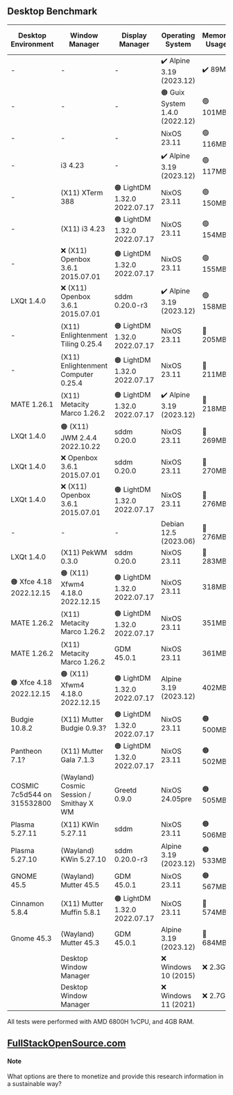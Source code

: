 ## Desktop Benchmark

|Desktop Environment        |Window Manager                         |Display Manager             |Operating System        |Memory Usage|Processor Usage    |Size on Disk|Reboot Time  |
|---------------------------|---------------------------------------|----------------------------|------------------------|------------|-------------------|------------|-------------|
|-                          |-                                      |-                           |✔️ Alpine 3.19 (2023.12)|✔️ 89MB     |✔️ 0.00, 0.00, 0.00|✔️ 342M     |11 Seconds   |
|-                          |-                                      |-                           |🟠 Guix System 1.4.0 (2022.12)|🟢 101MB    |✔️ 0.00, 0.00, 0.00|🟢 1.5G     |🟠 13 Seconds|
|-                          |-                                      |-                           |NixOS 23.11             |🟢 116MB    |✔️ 0.00, 0.00, 0.00|🔵 2.3G     |✔️ 6 Seconds |
|-                          |i3 4.23                                |-                           |✔️ Alpine 3.19 (2023.12)|🟢 117MB    |✔️ 0.00, 0.00, 0.00|✔️ 569M     |🟠 14 Seconds|
|-                          |(X11) XTerm 388                        |🟠 LightDM 1.32.0 2022.07.17|NixOS 23.11             |🟢 150MB    |✔️ 0.00, 0.00, 0.00|4.2G        |✔️ 6 Seconds |
|-                          |(X11) i3 4.23                          |🟠 LightDM 1.32.0 2022.07.17|NixOS 23.11             |🟢 154MB    |✔️ 0.00, 0.00, 0.00|4.2G        |✔️ 6 Seconds |
|-                          |❌ (X11) Openbox 3.6.1 2015.07.01       |🟠 LightDM 1.32.0 2022.07.17|NixOS 23.11             |🟢 155MB    |🔵 0.07, 0.02, 0.00|🔵 3.2G     |🟢 8 Seconds |
|LXQt 1.4.0                 |❌ (X11) Openbox 3.6.1 2015.07.01       |sddm 0.20.0-r3              |✔️ Alpine 3.19 (2023.12)|🟢 158MB    |✔️ 0.00, 0.00, 0.00|✔️ 801M     |10 Seconds   |
|-                          |(X11) Enlightenment Tiling 0.25.4      |🟠 LightDM 1.32.0 2022.07.17|NixOS 23.11             |🔵 205MB    |🔵 0.07, 0.02, 0.00|5.4G        |🟢 8 Seconds |
|-                          |(X11) Enlightenment Computer 0.25.4    |🟠 LightDM 1.32.0 2022.07.17|NixOS 23.11             |🔵 211MB    |0.13, 0.03, 0.01   |5.4G        |🔵 9 Seconds |
|MATE 1.26.1                |(X11) Metacity Marco 1.26.2            |🟠 LightDM 1.32.0 2022.07.17|✔️ Alpine 3.19 (2023.12)|🔵 218MB    |✔️ 0.00, 0.00, 0.00|🟢 1.3G     |🟠 14 Seconds|
|LXQt 1.4.0                 |🟠 (X11) JWM 2.4.4 2022.10.22          |sddm 0.20.0                 |NixOS 23.11             |🔵 269MB    |0.20, 0.05, 0.02   |5.3G        |🔵 9 Seconds |
|LXQt 1.4.0                 |❌ Openbox 3.6.1 2015.07.01             |sddm 0.20.0                 |NixOS 23.11             |🔵 270MB    |🔵 0.07, 0.02, 0.00|5.2G        |11 Seconds   |
|LXQt 1.4.0                 |❌ (X11) Openbox 3.6.1 2015.07.01       |🟠 LightDM 1.32.0 2022.07.17|NixOS 23.11             |🔵 276MB    |🔵 0.07, 0.02, 0.00|5.2G        |10 Seconds   |
|-                          |-                                      |-                           |Debian 12.5 (2023.06)   |🔵 276MB    |✔️ 0.00, 0.00, 0.00|🟢 1.7G     |✔️ 5 Seconds |
|LXQt 1.4.0                 |(X11) PekWM 0.3.0                      |sddm 0.20.0                 |NixOS 23.11             |🔵 283MB    |0.27, 0.06, 0.02   |5.3G        |🔵 9 Seconds |
|🟠 Xfce 4.18 2022.12.15    |🟠 (X11) Xfwm4 4.18.0 2022.12.15       |🟠 LightDM 1.32.0 2022.07.17|NixOS 23.11             |318MB       |🔵 0.07, 0.02, 0.00|5.0G        |10 Seconds   |
|MATE 1.26.2                |(X11) Metacity Marco 1.26.2            |🟠 LightDM 1.32.0 2022.07.17|NixOS 23.11             |351MB       |0.13, 0.03, 0.01   |5.7G        |10 Seconds   |
|MATE 1.26.2                |(X11) Metacity Marco 1.26.2            |GDM 45.0.1                  |NixOS 23.11             |361MB       |0.20, 0.05, 0.02   |🟠 6.3G     |10 Seconds   |
|🟠 Xfce 4.18 2022.12.15    |🟠 (X11) Xfwm4 4.18.0 2022.12.15       |🟠 LightDM 1.32.0 2022.07.17|Alpine 3.19 (2023.12)   |402MB       |✔️ 0.00, 0.00, 0.00|🟢 1.2G     |11 Seconds   |
|Budgie 10.8.2              |(X11) Mutter Budgie 0.9.3?             |🟠 LightDM 1.32.0 2022.07.17|NixOS 23.11             |🟠 500MB    |🟠 0.34, 0.08, 0.03|🟠 6.3G     |11 Seconds   |
|Pantheon 7.1?              |(X11) Mutter Gala 7.1.3                |🟠 LightDM 1.32.0 2022.07.17|NixOS 23.11             |🟠 502MB    |🟠 0.36, 0.08, 0.03|6.0G        |🟠 14 Seconds|
|COSMIC 7c5d544 on 315532800|(Wayland) Cosmic Session / Smithay X WM|Greetd 0.9.0                |NixOS 24.05pre          |🟠 505MB    |🟠 0.39, 0.10, 0.03|🔵 3.9G     |11 Seconds   |
|Plasma 5.27.11             |(X11) KWin 5.27.11                     |sddm                        |NixOS 23.11             |🟠 506MB    |🔴 2.02, 0.51, 0.17|🟠 6.8G     |🔴 24 Seconds|
|Plasma 5.27.10             |(Wayland) KWin 5.27.10                 |sddm 0.20.0-r3              |Alpine 3.19 (2023.12)   |🟠 533MB    |🔴 1.28, 0.30, 0.10|🔵 2.2GB    |🟠 17 Seconds|
|GNOME 45.5                 |(Wayland) Mutter 45.5                  |GDM 45.0.1                  |NixOS 23.11             |🟠 567MB    |0.21, 0.05, 0.02   |6.0G        |11 Seconds   |
|Cinnamon 5.8.4             |(X11) Mutter Muffin 5.8.1              |🟠 LightDM 1.32.0 2022.07.17|NixOS 23.11             |🔴 574MB    |🔴 1.20, 0.29, 0.10|🔴 7.0G     |🟠 17 Seconds|
|Gnome 45.3                 |(Wayland) Mutter 45.3                  |GDM 45.0.1                  |Alpine 3.19 (2023.12)   |🔴 684MB    |0.27, 0.06, 0.02   |🟢 1.8G     |🔴 21 Seconds|
|                           |Desktop Window Manager                 |                            |❌ Windows 10 (2015)     |❌ 2.3GB     |0.04               |❌ 32.7G     |❌ 53 Seconds |
|                           |Desktop Window Manager                 |                            |❌ Windows 11 (2021)     |❌ 2.7GB     |0.04               |❌ 40.0G     |❌ 57 Seconds |

All tests were performed with AMD 6800H 1vCPU, and 4GB RAM.

## [FullStackOpenSource.com](https://fullstackopensource.com/)

#### Note
What options are there to monetize and provide this research information in a sustainable way?
